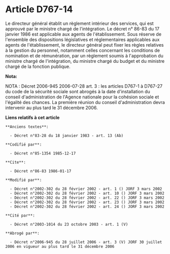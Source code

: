 # Article D767-14

Le directeur général établit un règlement intérieur des services, qui est approuvé par le ministre chargé de l'intégration.
Le décret n° 86-83 du 17 janvier 1986 est applicable aux agents de l'établissement. Sous réserve de l'ensemble des
dispositions législatives et réglementaires applicables aux agents de l'établissement, le directeur général peut fixer les
règles relatives à la gestion du personnel, notamment celles concernant les conditions de nomination et de rémunération, par
un règlement soumis à l'approbation du ministre chargé de l'intégration, du ministre chargé du budget et du ministre chargé
de la fonction publique.

**Nota:**

NOTA : Décret 2006-945 2006-07-28 art. 3 : les articles D767-1 à D767-27 du code de la sécurité sociale sont abrogés à la
date d'installation du conseil d'administration de l'Agence nationale pour la cohésion sociale et l'égalité des chances. La
première réunion du conseil d'administration devra intervenir au plus tard le 31 décembre 2006.

**Liens relatifs à cet article**

	**Anciens textes**:

	  - Décret n°83-28 du 18 janvier 1983 - art. 13 (Ab)

	**Codifié par**:

	  - Décret n°85-1354 1985-12-17

	**Cite**:

	  - Décret n°86-83 1986-01-17

	**Modifié par**:

	  - Décret n°2002-302 du 28 février 2002 - art. 1 () JORF 3 mars 2002
	  - Décret n°2002-302 du 28 février 2002 - art. 10 () JORF 3 mars 2002
	  - Décret n°2002-302 du 28 février 2002 - art. 22 () JORF 3 mars 2002
	  - Décret n°2002-302 du 28 février 2002 - art. 23 () JORF 3 mars 2002
	  - Décret n°2002-302 du 28 février 2002 - art. 24 () JORF 3 mars 2002

	**Cité par**:

	  - Décret n°2003-1014 du 23 octobre 2003 - art. 1 (V)

	**Abrogé par**:

	  - Décret n°2006-945 du 28 juillet 2006 - art. 3 (V) JORF 30 juillet 2006 en vigueur au plus tard le 31 décembre 2006
